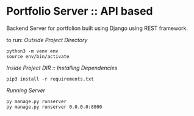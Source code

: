 # Portfolio Server :: API based
Backend Server for portfolion built using Django using REST framework. 

to run:
*Outside Project Directory*
```
python3 -m venv env
source env/bin/activate
```

*Inside Project DIR :: Installing Dependencies*
```
pip3 install -r requirements.txt
```

*Running Server*
```
py manage.py runserver
py manage.py runserver 0.0.0.0:8000
```
